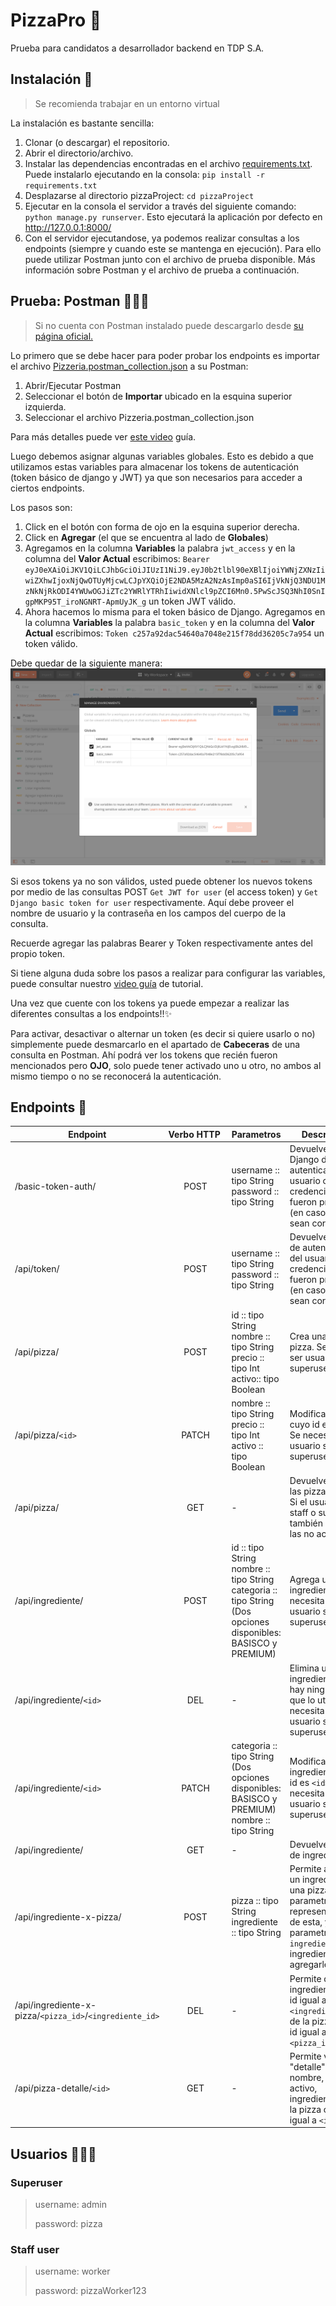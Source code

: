 # PizzaPro 🍕
Prueba para candidatos a desarrollador backend en TDP S.A.


## Instalación 💾
> Se recomienda trabajar en un entorno virtual

La instalación es bastante sencilla:
1. Clonar (o descargar) el repositorio.
2. Abrir el directorio/archivo.
3. Instalar las dependencias encontradas en el archivo [requirements.txt](requirements.txt). Puede instalarlo ejecutando en la consola: ```pip install -r requirements.txt```
4. Desplazarse al directorio pizzaProject: ```cd pizzaProject```
5. Ejecutar en la consola el servidor a través del siguiente comando: ```python manage.py runserver```. Esto ejecutará la aplicación por defecto en http://127.0.0.1:8000/
6. Con el servidor ejecutandose, ya podemos realizar consultas a los endpoints (siempre y cuando este se mantenga en ejecución). Para ello puede utilizar Postman junto con el archivo de prueba disponible. Más información sobre Postman y el archivo de prueba a continuación.


## Prueba: Postman 👨🏼‍🚀
> Si no cuenta con Postman instalado puede descargarlo desde [su página oficial.](https://www.postman.com/downloads/)

Lo primero que se debe hacer para poder probar los endpoints es importar el archivo [Pizzeria.postman_collection.json](Pizzeria.postman_collection.json) a su Postman:

1. Abrir/Ejecutar Postman
2. Seleccionar el botón de **Importar** ubicado en la esquina superior izquierda.
3. Seleccionar el archivo Pizzeria.postman_collection.json

Para más detalles puede ver [este video](multimedia/postman_import.mp4) guía.

Luego debemos asignar algunas variables globales. Esto es debido a que utilizamos estas variables para almacenar los tokens de autenticación (token básico de django y JWT) ya que son necesarios para acceder a ciertos endpoints.

Los pasos son:
1. Click en el botón con forma de ojo en la esquina superior derecha.
2. Click en **Agregar** (el que se encuentra al lado de **Globales**)
3. Agregamos en la columna **Variables** la palabra ```jwt_access``` y en la columna del **Valor Actual** escribimos: ```Bearer eyJ0eXAiOiJKV1QiLCJhbGciOiJIUzI1NiJ9.eyJ0b2tlbl90eXBlIjoiYWNjZXNzIiwiZXhwIjoxNjQwOTUyMjcwLCJpYXQiOjE2NDA5MzA2NzAsImp0aSI6IjVkNjQ3NDU1MzNkNjRkODI4YWUwOGJiZTc2YWRlYTRhIiwidXNlcl9pZCI6Mn0.5PwScJSQ3NhI0SnIgpMKP95T_iroNGNRT-ApmUyJK_g``` un token JWT válido.
4. Ahora hacemos lo misma para el token básico de Django.  Agregamos en la columna **Variables** la palabra ```basic_token``` y en la columna del **Valor Actual** escribimos: ```Token c257a92dac54640a7048e215f78dd36205c7a954``` un token válido.

Debe quedar de la siguiente manera:
![Imagen de ejemplo](multimedia/variables.png)

Si esos tokens ya no son válidos, usted puede obtener los nuevos tokens por medio de las consultas POST ```Get JWT for user``` (el access token) y ```Get Django basic token for user``` respectivamente. Aquí debe proveer el nombre de usuario y la contraseña en los campos del cuerpo de la consulta.

Recuerde agregar las palabras Bearer y Token respectivamente antes del propio token.

Si tiene alguna duda sobre los pasos a realizar para configurar las variables, puede consultar nuestro [video guía](multimedia/tokens.mp4) de tutorial.

Una vez que cuente con los tokens ya puede empezar a realizar las diferentes consultas a los endpoints!!✨

Para activar, desactivar o alternar un token (es decir si quiere usarlo o no) simplemente puede desmarcarlo en el apartado de **Cabeceras** de una consulta en Postman. Ahí podrá ver los tokens que recién fueron mencionados pero **OJO**, solo puede tener activado uno u otro, no ambos al mismo tiempo o no se reconocerá la autenticación.


## Endpoints 🚪
| Endpoint                                            | Verbo&nbsp;HTTP&nbsp; | Parametros | Descripción |
|---------------------------------------------------------|:----------:|------------|-------------|
| /basic-token-auth/                                      | POST       | username :: tipo String <br/> password :: tipo String| Devuelve el token Django de autenticación del usuario cuyas credenciales fueron proveidas (en caso de que sean correctas).|
| /api/token/                                             | POST       | username :: tipo String <br/> password :: tipo String| Devuelve el JWT de autenticación del usuario cuyas credenciales fueron proveidas (en caso de que sean correctas).|
| /api/pizza/                                             | POST       | id :: tipo String<br/> nombre :: tipo String<br/> precio :: tipo Int<br/> activo:: tipo Boolean| Crea una nueva pizza. Se necesita ser usuario staff o superuser.|
| /api/pizza/`<id>`                                       | PATCH      | nombre :: tipo String<br/> precio :: tipo Int<br/> activo :: tipo Boolean| Modifica la pizza cuyo id es `<id>`. Se necesita ser usuario staff o superuser.|
| /api/pizza/                                             | GET        | - | Devuelve todas las pizzas activas. Si el usuario es staff o superuser, también devuelve las no activas.|
| /api/ingrediente/                                       | POST       | id :: tipo String<br/> nombre :: tipo String<br/> categoria :: tipo String (Dos opciones disponibles: BASISCO y PREMIUM)| Agrega un nuevo ingrediente. Se necesita ser usuario staff o superuser.|
| /api/ingrediente/`<id>`                                 | DEL        | - | Elimina un ingrediente si no hay ninguna pizza que lo utilice. Se necesita ser usuario staff o superuser.|
| /api/ingrediente/`<id>`                                 | PATCH      | categoria :: tipo String (Dos opciones disponibles: BASISCO y PREMIUM)<br/> nombre :: tipo String| Modifica el ingrediente cuyo id es `<id>`. Se necesita ser usuario staff o superuser.|
| /api/ingrediente/                                       | GET        | - | Devuelve la lista de ingredientes.|
| /api/ingrediente-x-pizza/                               | POST       | pizza :: tipo String <br/> ingrediente :: tipo String| Permite agregar un ingrediente a una pizza. El parametro `pizza` representa el id de esta, y el parametro `ingrediente` el ingrediente para agregarle.|
| /api/ingrediente-x-pizza/`<pizza_id>`/`<ingrediente_id>`| DEL      | - | Permite quitar el ingrediente (con id igual a `<ingrediente_id>`) de la pizza (con id igual a `<pizza_id>`).|
| /api/pizza-detalle/`<id>`                               | GET        | - | Permite ver el "detalle" (id, nombre, precio, activo, ingredientes) de la pizza con id igual a `<id>`|


## Usuarios 👨🏽‍💻

### Superuser
> username: admin
> 
> password: pizza

### Staff user
>username: worker
>
>password: pizzaWorker123